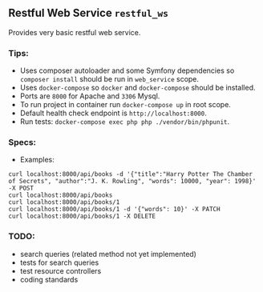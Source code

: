 ## Restful Web Service `restful_ws`

Provides very basic restful web service.

### Tips:
 - Uses composer autoloader and some Symfony dependencies so `composer install` should be run in `web_service` scope.
 - Uses `docker-compose` so `docker` and `docker-compose` should be installed.
 - Ports are `8000` for Apache and `3306` Mysql.
 - To run project in container run `docker-compose up` in root scope.
 - Default health check endpoint is `http://localhost:8000`.
 - Run tests: `docker-compose exec php php ./vendor/bin/phpunit`.

### Specs:
 - Examples:
 ```
 curl localhost:8000/api/books -d '{"title":"Harry Potter The Chamber of Secrets", "author":"J. K. Rowling", "words": 10000, "year": 1998}' -X POST
 curl localhost:8000/api/books
 curl localhost:8000/api/books/1
 curl localhost:8000/api/books/1 -d '{"words": 10}' -X PATCH
 curl localhost:8000/api/books/1 -X DELETE
 ```
 
 ### TODO:
 - search queries (related method not yet implemented)
 - tests for search queries
 - test resource controllers
 - coding standards
 
